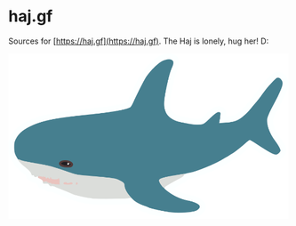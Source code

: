 # haj.gf

Sources for [https://haj.gf](https://haj.gf). The Haj is lonely, hug her! D:

![Jag är en blåhaj, krama mig!](haj_optimised.svg)
